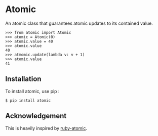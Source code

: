 # Atomic

An atomic class that guarantees atomic updates to its contained value.

    >>> from atomic import Atomic
    >>> atomic = Atomic(0)
    >>> atomic.value = 40
    >>> atomic.value
    40
    >>> atmomic.update(lambda v: v + 1)
    >>> atomic.value
    41

## Installation

To install atomic, use pip :

    $ pip install atomic

## Acknowledgement

This is heavily inspired by [ruby-atomic](https://github.com/headius/ruby-atomic).
